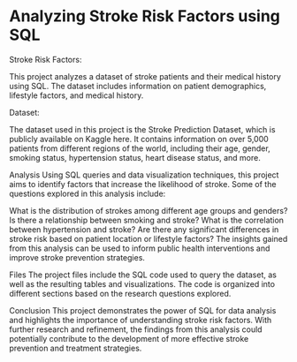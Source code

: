 # Analyzing Stroke Risk Factors using SQL


Stroke Risk Factors:

This project analyzes a dataset of stroke patients and their medical history using SQL. The dataset includes information on patient demographics, lifestyle factors, and medical history.

Dataset:

The dataset used in this project is the Stroke Prediction Dataset, which is publicly available on Kaggle here. It contains information on over 5,000 patients from different regions of the world, including their age, gender, smoking status, hypertension status, heart disease status, and more.

Analysis
Using SQL queries and data visualization techniques, this project aims to identify factors that increase the likelihood of stroke. Some of the questions explored in this analysis include:

What is the distribution of strokes among different age groups and genders?
Is there a relationship between smoking and stroke?
What is the correlation between hypertension and stroke?
Are there any significant differences in stroke risk based on patient location or lifestyle factors?
The insights gained from this analysis can be used to inform public health interventions and improve stroke prevention strategies.

Files
The project files include the SQL code used to query the dataset, as well as the resulting tables and visualizations. The code is organized into different sections based on the research questions explored.

Conclusion
This project demonstrates the power of SQL for data analysis and highlights the importance of understanding stroke risk factors. With further research and refinement, the findings from this analysis could potentially contribute to the development of more effective stroke prevention and treatment strategies.
